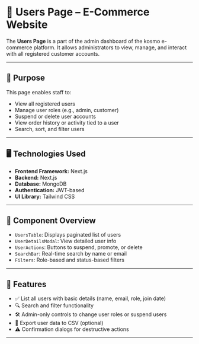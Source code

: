 # 👥 Users Page – E-Commerce Website

The **Users Page** is a part of the admin dashboard of the kosmo e-commerce platform. It allows administrators to view, manage, and interact with all registered customer accounts.

---

## 📌 Purpose

This page enables staff to:
- View all registered users
- Manage user roles (e.g., admin, customer)
- Suspend or delete user accounts
- View order history or activity tied to a user
- Search, sort, and filter users

---

## 🖥️ Technologies Used

- **Frontend Framework:** Next.js 
- **Backend:** Next.js 
- **Database:** MongoDB 
- **Authentication:** JWT-based
- **UI Library:** Tailwind CSS 

---

## 📂 Component Overview

- `UsersTable`: Displays paginated list of users
- `UserDetailsModal`: View detailed user info
- `UserActions`: Buttons to suspend, promote, or delete
- `SearchBar`: Real-time search by name or email
- `Filters`: Role-based and status-based filters

---

## 🧪 Features

- ✅ List all users with basic details (name, email, role, join date)
- 🔍 Search and filter functionality
- 🛠 Admin-only controls to change user roles or suspend users
- 📄 Export user data to CSV (optional)
- ⚠️ Confirmation dialogs for destructive actions

---